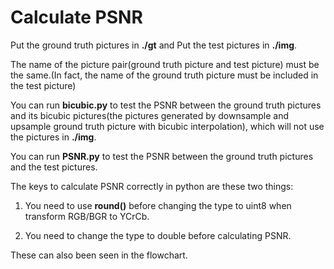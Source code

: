 # Calculate PSNR

Put the ground truth pictures in **./gt** and Put the test pictures in **./img**.

The name of the picture pair(ground truth picture and test picture) must be the same.(In fact, the name of the ground truth picture must be included in the test picture)

You can run **bicubic.py** to test the PSNR between the ground truth pictures and its bicubic pictures(the pictures generated by downsample and upsample ground truth picture with bicubic interpolation), which will not use the pictures in **./img**.

You can run **PSNR.py** to test the PSNR between the ground truth pictures and the test pictures.

The keys to calculate PSNR correctly in python are these two things:

1. You need to use **round()** before changing the type to uint8 when transform RGB/BGR to YCrCb.

2. You need to change the type to double before calculating PSNR.

These can also been seen in the flowchart.

